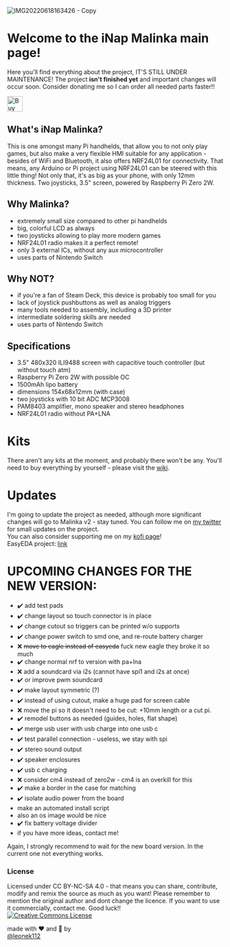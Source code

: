 ![IMG20220618163426 - Copy](https://user-images.githubusercontent.com/36605644/174472050-c643f2aa-f4e9-433c-a007-6438bcb5a908.jpg)

# Welcome to the iNap Malinka main page!
Here you'll find everything about the project, IT'S STILL UNDER MAINTENANCE! The project **isn't finished yet** and important changes will occur soon.
Consider donating me so I can order all needed parts faster!!

<a href='https://ko-fi.com/V7V2B5527' target='_blank'><img height='36' style='border:0px;height:36px;' src='https://cdn.ko-fi.com/cdn/kofi3.png?v=3' border='0' alt='Buy Me a Coffee at ko-fi.com' /></a>

## What's iNap Malinka?
This is one amongst many Pi handhelds, that allow you to not only play games, but also make a very flexible HMI suitable for any application - besides of WiFi and Bluetooth, it also offers NRF24L01 for connectivity. That means, any Arduino or Pi project using NRF24L01 can be steered with this little thing!
Not only that, it's as big as your phone, with only 12mm thickness. Two joysticks, 3.5" screen, powered by Raspberry Pi Zero 2W.

## Why Malinka?
* extremely small size compared to other pi handhelds
* big, colorful LCD as always
* two joysticks allowing to play more modern games
* NRF24L01 radio makes it a perfect remote!
* only 3 external ICs, without any aux microcontroller
* uses parts of Nintendo Switch
## Why NOT?
* if you're a fan of Steam Deck, this device is probably too small for you
* lack of joystick pushbuttons as well as analog triggers
* many tools needed to assembly, including a 3D printer
* intermediate soldering skills are needed
* uses parts of Nintendo Switch
## Specifications
* 3.5" 480x320 ILI9488 screen with capacitive touch controller (but without touch atm)
* Raspberry Pi Zero 2W with possible OC
* 1500mAh lipo battery
* dimensions 154x68x12mm (with case)
* two joysticks with 10 bit ADC MCP3008
* PAM8403 amplifier, mono speaker and stereo headphones
* NRF24L01 radio without PA+LNA
# Kits
There aren't any kits at the moment, and probably there won't be any. You'll need to buy everything by yourself - please visit the [wiki](https://github.com/Leoneq/iNapMalinka/wiki).
# Updates
I'm going to update the project as needed, although more significant changes will go to Malinka v2 - stay tuned. You can follow me on [my twitter](https://twitter.com/leoneq112) for small updates on the project.  
You can also consider supporting me on my [kofi page](https://ko-fi.com/leoneq)!  
EasyEDA project: [link](https://oshwlab.com/leoneq/konsola)

# UPCOMING CHANGES FOR THE NEW VERSION:  
* ✔️ add test pads  
* ✔️ change layout so touch connector is in place  
* ✔️ change cutout so triggers can be printed w/o supports  
* ✔️ change power switch to smd one, and re-route battery charger
* ❌ <s>move to eagle instead of easyeda</s> fuck new eagle they broke it so much 
* ✔️ change normal nrf to version with pa+lna
* ❌ add a soundcard via i2s (cannot have spi1 and i2s at once)
* ✔️ or improve pwm soundcard
* ✔️ make layout symmetric (?)
* ✔️ instead of using cutout, make a huge pad for screen cable
* ❌ move the pi so it doesn't need to be cut: +10mm length or a cut pi.
* ✔️ remodel buttons as needed (guides, holes, flat shape)
* ✔️ merge usb user with usb charge into one usb c
* ✔️ test parallel connection - useless, we stay with spi
* ✔️ stereo sound output
* ✔️ speaker enclosures 
* ✔️ usb c charging
* ❌ consider cm4 instead of zero2w - cm4 is an overkill for this
* ✔️ make a border in the case for matching
* ✔️ isolate audio power from the board
* make an automated install script
* also an os image would be nice
* ✔️ fix battery voltage divider
* if you have more ideas, contact me!

Again, I strongly recommend to wait for the new board version. In the current one not everything works.

### License
Licensed under CC BY-NC-SA 4.0 - that means you can share, contribute, modify and remix the source as much as you want!
Please remember to mention the original author and dont change the licence. If you want to use it commercially, contact me. Good luck!!  
<a rel="license" href="http://creativecommons.org/licenses/by-nc-sa/4.0/"><img alt="Creative Commons License" style="border-width:0" src="https://i.creativecommons.org/l/by-nc-sa/4.0/88x31.png" /></a>

made with ❤ and 🥛 by  
[@leonek112](https://twitter.com/leoneq112)

